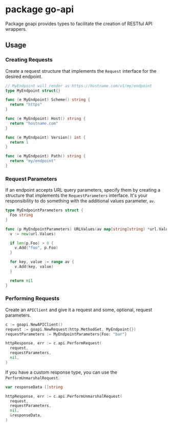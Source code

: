 # package go-api

Package goapi provides types to facilitate the creation of RESTful API wrappers.

## Usage

### Creating Requests

Create a request structure that implements the `Request` interface for the desired endpoint.

```go
// MyEndpoint will render as https://hostname.com/v1/my/endpoint
type MyEndpoint struct{}

func (e MyEndpoint) Scheme() string {
  return "https"
}

func (e MyEndpoint) Host() string {
  return "hostname.com"
}

func (e MyEndpoint) Version() int {
  return 1
}

func (e MyEndpoint) Path() string {
  return "my/endpoint"
}
```

### Request Parameters

If an endpoint accepts URL query parameters, specify them by creating a structure that implements the `RequestParameters` interface. It's your responsibility to do something with the additional values parameter, `av`.

```go
type MyEndpointParameters struct {
  Foo string
}

func (p MyEndpointParameters) URLValues(av map[string]string) *url.Values {
  v := new(url.Values)

  if len(p.Foo) > 0 {
    v.Add("foo", p.Foo)
  }

  for key, value := range av {
    v.Add(key, value)
  }

  return nil
}
```

### Performing Requests

Create an `APIClient` and give it a request and some, optional, request parameters.

```go
c := goapi.NewAPIClient()
request := goapi.NewRequest(http.MethodGet, MyEndpoint{})
requestParameters := MyEndpointParameters{Foo: "bar"}

httpResponse, err := c.api.PerformRequest(
  request,
  requestParameters,
  nil,
)
```

If you have a custom response type, you can use the `PerformUnmarshalRequest`.

```go
var responseData []string

httpResponse, err := c.api.PerformUnmarshalRequest(
  request,
  requestParameters,
  nil,
  &responseData,
)
```
